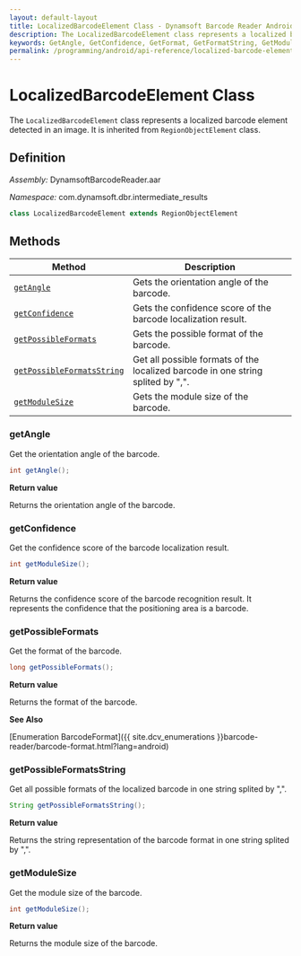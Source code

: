 ```yaml
---
layout: default-layout
title: LocalizedBarcodeElement Class - Dynamsoft Barcode Reader Android Edition
description: The LocalizedBarcodeElement class represents a localized barcode element detected in an image. It is inherited from RegionObjectElement class.
keywords: GetAngle, GetConfidence, GetFormat, GetFormatString, GetModuleSize, LocalizedBarcodeElement, api reference
permalink: /programming/android/api-reference/localized-barcode-element.html
---
```


# LocalizedBarcodeElement Class

The `LocalizedBarcodeElement` class represents a localized barcode element detected in an image. It is inherited from `RegionObjectElement` class.

## Definition

*Assembly:* DynamsoftBarcodeReader.aar

*Namespace:* com.dynamsoft.dbr.intermediate_results

```java
class LocalizedBarcodeElement extends RegionObjectElement
```

## Methods

| Method | Description |
|--------|-------------|
| [`getAngle`](#getangle) | Gets the orientation angle of the barcode. |
| [`getConfidence`](#getconfidence) | Gets the confidence score of the barcode localization result. |
| [`getPossibleFormats`](#getpossibleformats) | Gets the possible format of the barcode. |
| [`getPossibleFormatsString`](#getpossibleformatsstring) | Get all possible formats of the localized barcode in one string splited by ",". |
| [`getModuleSize`](#getmodulesize) | Gets the module size of the barcode. |

### getAngle

Get the orientation angle of the barcode.

```java
int getAngle();
```

**Return value**

Returns the orientation angle of the barcode.

### getConfidence

Get the confidence score of the barcode localization result.

```java
int getModuleSize();
```

**Return value**

Returns the confidence score of the barcode recognition result. It represents the confidence that the positioning area is a barcode.

### getPossibleFormats

Get the format of the barcode.

```java
long getPossibleFormats();
```

**Return value**

Returns the format of the barcode.

**See Also**

[Enumeration BarcodeFormat]({{ site.dcv_enumerations }}barcode-reader/barcode-format.html?lang=android)

### getPossibleFormatsString

Get all possible formats of the localized barcode in one string splited by ",".

```java
String getPossibleFormatsString();
```

**Return value**

Returns the string representation of the barcode format in one string splited by ",".

### getModuleSize

Get the module size of the barcode.

```java
int getModuleSize();
```

**Return value**

Returns the module size of the barcode.
